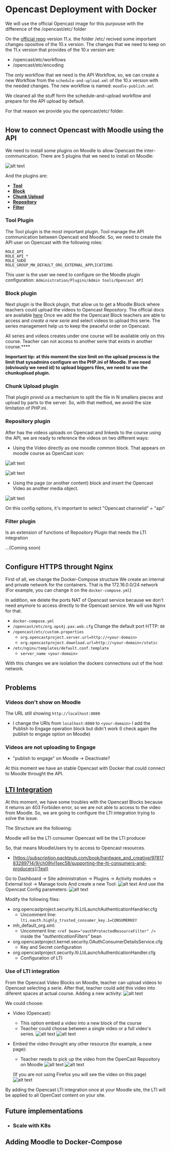# Opencast Deployment with Docker
We will use the official Opencast image for this purpouse with the difference of the /opencast/etc/ folder

On the [official repo](https://github.com/opencast/opencast) version 11.x. the folder /etc/ recived some important changes opositive of the 10.x version. 
The changes that we need to keep on the 11.x version that provides of the 10.x version are:
- /opencast/etc/workflows
- /opencast/etc/encoding

The only workflow that we need is the API Workflow, so, we can create a new Workflow from the `schedule-and-upload.xml` of the 10.x version with the needed changes.
The new workflow is named: `moodle-publish.xml`

We cleaned all the stuff form the schedule-and-upload workflow and prepare for the API upload by default.

For that reason we provide you the opencast/etc/ folder.
#
## How to connect Opencast with Moodle using the API

We need to install some plugins on Moodle to allow Opencast the inter-communication. There are 5 plugins that we need to install on Moodle:

![alt text](https://github.com/mugenulnar/docker-opencast/blob/main/README/Pasted_image_20220110093805_1.png?raw=true)

And the plugins are:
-   **[Tool](https://moodle.docs.opencast.org/#tool/about.html)**
-   **[Block](https://moodle.docs.opencast.org/#block/about.html)**
-   **[Chunk Upload](https://moodle.docs.opencast.org/#chunkupload/about.html)**
-   **[Repository](https://moodle.docs.opencast.org/#repository/about.html)**
-   **[Filter](https://moodle.docs.opencast.org/#filter/about.html)** 

### Tool Plugin
The Tool plugin is the most important plugin. Tool manage the API communication between Opencast and Moodle. So, we need to create the API user on Opencast with the following roles:
```
ROLE_API
ROLE_API_*
ROLE_SUDO
ROLE_GROUP_MH_DEFAULT_ORG_EXTERNAL_APPLICATIONS
```

This user is the user we need to configure on the Moodle plugin configuration: `Administration/Plugins/Admin tools/Opencast API`

### Block plugin
Next plugin is the Block plugin, that allow us to get a Moodle Block where teachers could upload the videos to Opencast Repository. The official docs are available [here]()
Once we add the the Opencast Block teachers are able to access and *create a new serie* and select videos to upload this serie. The series management help us to keep the peaceful order on Opencast.

All series and videos creates under one course will be available only on this course. Teacher can not access to another serie that exists in another course.****

**Important tip: at this moment the size limit on the upload process is the limit that sysadmins configure on the PHP.ini of Moodle. If we need (obviously we need id) to upload biggers files, we need to use the chunkupload plugin.** 

### Chunk Upload plugin
That plugin provid us a mechanism to split the file in N smallers pieces and upload by parts to the server. So, with that method, we avoid the size limitation of PHP.ini.

### Repository plugin
After has the videos uploads on Opencast and linkeds to the course using the API, we are ready to reference the videos on two different ways:
- Using the Video directly as one moodle common block. That appears on moodle course as OpenCast icon:

![alt text](https://github.com/mugenulnar/docker-opencast/blob/main/README/Pasted_image_20220119140814.png?raw=true)

![alt text](https://github.com/mugenulnar/docker-opencast/blob/main/README/Pasted_image_20220119141009.png?raw=true)

- Using the page (or another content) block and insert the Opencast Video as another media object.

![alt text](https://github.com/mugenulnar/docker-opencast/blob/main/README/Pasted_image_20220119141235.png?raw=true)

On this config options, it's important to select "Opencast channelid" = "api"

### Filter plugin
Is an extension of functions of Repository Plugin that needs the LTI integration

...(Coming soon)


#
## Configure HTTPS throught Nginx
First of all, we change the Docker-Compose structure
We create an internal and private network for the containers. That is the 172.16.0.0/24 network (For example, you can change it on the `docker-compose.yml`)

In addition, we delete the ports NAT of Opencast service because we don't need anymore to access directly to the Opencast service. We will use Nginx for that.

- `docker-compose.yml`
- `/opencast/etc/org.ops4j.pax.web.cfg`
  Change the default port HTTP: `80`
- `/opencast/etc/custom.properties`
  - `org.opencastproject.server.url=http://<your-domain>`
  - `org.opencastproject.download.url=http://<your-domain>/static`
- `/etc/nginx/templates/default.conf.template`
  - `server_name <your-domain>`


With this changes we are isolation the dockers connections out of the host network.

#
## Problems

### Videos don't show on Moodle
The URL still showing `http://localhost:8080` 
- I change the URIs from `localhost:8080` to `<your-domain>`
I add the Publish to Engage operation block but didn't work (I check again the publish to engage option on Moodle)

### Videos are not uploading to Engage
- "publish to engage" on Moodle -> Deactivate?


At this moment we have an stable Opencast with Docker that could connect to Moodle throught the API.


## [LTI Integration](https://docs.opencast.org/r/11.x/admin/#modules/ltimodule/)

At this moment, we have some troubles with the Opencast Blocks because it returns an 403 Forbiden error, so we are not able to access to the video from Moodle.
So, we are going to configure the LTI integration trying to solve the issue.

The Structure are the following:

Moodle will be the LTI consumer
Opencast will be the LTI producer

So, that means MoodleUsers try to access to Opencast resources.
- [https://subscription.packtpub.com/book/hardware_and_creative/9781783289714/9/ch09lvl1sec58/supporting-the-lti-consumers-and-producers](Test)

Go to Dashboard -> Site administration -> Plugins -> Activity modules -> External tool -> Manage tools
And create a new Tool:
![alt text](https://github.com/mugenulnar/docker-opencast/blob/main/README/Pasted_image_20220126_0923.png?raw=true)
And use the Opencast Config parameters:
![alt text](https://github.com/mugenulnar/docker-opencast/blob/main/README/Pasted_image_20220126_0924.png?raw=true)

Modify the following files:
- org.opencastproject.security.lti.LtiLaunchAuthenticationHandrler.cfg
  - Uncomment line: `lti.oauth.highly_trusted_consumer_key.1=CONSUMERKEY`
- mh_default_org.xml:
  - Uncomment line: `<ref bean="oauthProtectedResourceFilter" />` inside the _"authenticationFilters"_ bean 
- org.opencastproject.kernel.security.OAuthConsumerDetailsService.cfg
  - Key and Secret configuration
- org.opencastproject.security.lti.LtiLaunchAuthenticationHandler.cfg
  - Configuration of LTI

### Use of LTI integration

From the Opencast Video Blocks on Moodle, teacher can upload videos to Opencast selecting a serie.
After that, teacher could add this video into diferent spaces at actual course. Adding a new activity:
![alt text](https://github.com/mugenulnar/docker-opencast/blob/main/README/Pasted_image_20220126.png?raw=true)

We could choose:
- Video (Opencast):
  - This option embed a video into a new block of the course
  - Teacher could choose between a single video or a full video's series.
  ![alt text](https://github.com/mugenulnar/docker-opencast/blob/main/README/Pasted_image_20220126_0904.png?raw=true)
  ![alt text](https://github.com/mugenulnar/docker-opencast/blob/main/README/Pasted_image_20220126_0907.png?raw=true)

- Embed the video throught any other resource (for example, a new page):
  - Teacher needs to pick up the video from the OpenCast Repository on Moodle
  ![alt text](https://github.com/mugenulnar/docker-opencast/blob/main/README/Pasted_image_20220126_0912.png?raw=true)
  ![alt text](https://github.com/mugenulnar/docker-opencast/blob/main/README/Pasted_image_20220126_0913.png?raw=true)

  (If you are not using Firefox you will see the video on this page)
  ![alt text](https://github.com/mugenulnar/docker-opencast/blob/main/README/Pasted_image_20220126_0920.png?raw=true)

By adding the Opencast LTI integration once at your Moodle site, the LTI will be applied to all OpenCast content on your site.

## Future implementations
- ### Scale with K8s


## Adding Moodle to Docker-Compose
